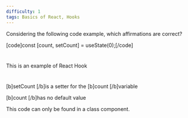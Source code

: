 ```yaml
---
difficulty: 1
tags: Basics of React, Hooks
---
```


Considering the following code example, which affirmations are correct?


[code]const [count, setCount] = useState(0);[/code]

#
This is an example of React Hook

#
[b]setCount [/b]is a setter for the [b]count [/b]variable


[b]count [/b]has no default value


This code can only be found in a class component.

